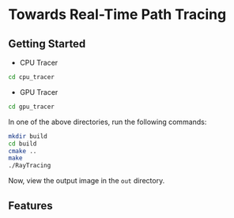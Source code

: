# Towards Real-Time Path Tracing

## Getting Started

- CPU Tracer

```bash
cd cpu_tracer
```

- GPU Tracer

```bash
cd gpu_tracer
```

In one of the above directories, run the following commands:

```bash
mkdir build
cd build
cmake ..
make
./RayTracing
```

Now, view the output image in the `out` directory.

## Features
